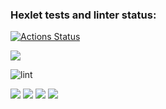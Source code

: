 ### Hexlet tests and linter status:
[![Actions Status](https://github.com/Ivansergee/python-project-lvl1/workflows/hexlet-check/badge.svg)](https://github.com/Ivansergee/python-project-lvl1/actions)

<a href="https://codeclimate.com/github/codeclimate/codeclimate/maintainability"><img src="https://api.codeclimate.com/v1/badges/a99a88d28ad37a79dbf6/maintainability" /></a>

![lint](https://github.com/Ivansergee/python-project-lvl1/actions/workflows/lint.yml/badge.svg)

<a href="https://asciinema.org/a/wtzVMNFqniREqoaFu2AmV3FrR" target="_blank"><img src="https://asciinema.org/a/wtzVMNFqniREqoaFu2AmV3FrR.svg" /></a>
<a href="https://asciinema.org/a/NJnaTSawYhXRNqhRwgcsQHSle" target="_blank"><img src="https://asciinema.org/a/NJnaTSawYhXRNqhRwgcsQHSle.svg" /></a>
<a href="https://asciinema.org/a/Z7FdmJCBXCs8AmkbwanzJJdPY" target="_blank"><img src="https://asciinema.org/a/Z7FdmJCBXCs8AmkbwanzJJdPY.svg" /></a>
<a href="https://asciinema.org/a/K0qr1H2cQLtLbf5KZUHtRB7uu" target="_blank"><img src="https://asciinema.org/a/K0qr1H2cQLtLbf5KZUHtRB7uu.svg" /></a>
